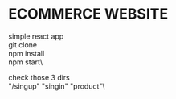 # ECOMMERCE WEBSITE

simple react app\
git clone\
npm install\
npm start\

check those 3 dirs\
"/singup" "singin" "product"\
